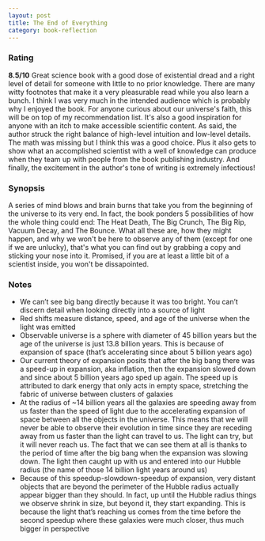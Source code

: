 ```yaml
---
layout: post
title: The End of Everything
category: book-reflection
---
```


### Rating
**8.5/10** Great science book with a good dose of existential dread and a right level of detail for someone with little to no prior knowledge. There are many witty footnotes that make it a very pleasurable read while you also learn a bunch. I think I was very much in the intended audience which is probably why I enjoyed the book. For anyone curious about our universe's faith, this will be on top of my recommendation list. It's also a good inspiration for anyone with an itch to make accessible scientific content. As said, the author struck the right balance of high-level intuition and low-level details. The math was missing but I think this was a good choice. Plus it also gets to show what an accomplished scientist with a well of knowledge can produce when they team up with people from the book publishing industry. And finally, the excitement in the author's tone of writing is extremely infectious! 

### Synopsis
A series of mind blows and brain burns that take you from the beginning of the universe to its very end. In fact, the book ponders 5 possibilities of how the whole thing could end: The Heat Death, The Big Crunch, The Big Rip, Vacuum Decay, and The Bounce. What all these are, how they might happen, and why we won't be here to observe any of them (except for one if we are unlucky), that's what you can find out by grabbing a copy and sticking your nose into it. Promised, if you are at least a little bit of a scientist inside, you won't be dissapointed.

### Notes
- We can’t see big bang directly because it was too bright. You can’t discern detail when looking directly into a source of light
- Red shifts measure distance, speed, and age of the universe when the light was emitted 
- Observable universe is a sphere with diameter of 45 billion years but the age of the universe is just 13.8 billion years. This is because of expansion of space (that’s accelerating since about 5 billion years ago)
- Our current theory of expansion posits that after the big bang there was a speed-up in expansion, aka inflation, then the expansion slowed down and since about 5 billion years ago sped up again. The speed up is attributed to dark energy that only acts in empty space, stretching the fabric of universe between clusters of galaxies
- At the radius of ~14 billion years all the galaxies are speeding away from us faster than the speed of light due to the accelerating expansion of space between all the objects in the universe. This means that we will never be able to observe their evolution in time since they are receding away from us faster than the light can travel to us. The light can try, but it will never reach us. The fact that we can see them at all is thanks to the period of time after the big bang when the expansion was slowing down. The light then caught up with us and entered into our Hubble radius (the name of those 14 billion light years around us)
- Because of this speedup-slowdown-speedup of expansion, very distant objects that are beyond the perimeter of the Hubble radius actually appear bigger than they should. In fact, up until the Hubble radius things we observe shrink in size, but beyond it, they start expanding. This is because the light that’s reaching us comes from the time before the second speedup where these galaxies were much closer, thus much bigger in perspective